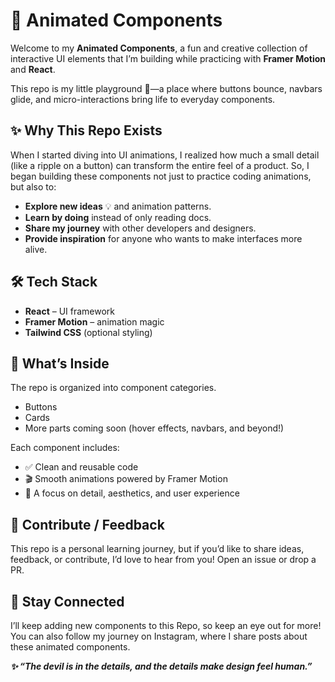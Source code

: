 # 🌟 Animated Components

Welcome to my **Animated Components**, a fun and creative collection of interactive UI elements that I’m building while practicing with **Framer Motion** and **React**.  

This repo is my little playground 🎨—a place where buttons bounce, navbars glide, and micro-interactions bring life to everyday components.  


## ✨ Why This Repo Exists  
When I started diving into UI animations, I realized how much a small detail (like a ripple on a button) can transform the entire feel of a product. So, I began building these components not just to practice coding animations, but also to:  
- **Explore new ideas** 💡 and animation patterns.  
- **Learn by doing** instead of only reading docs.  
- **Share my journey** with other developers and designers.  
- **Provide inspiration** for anyone who wants to make interfaces more alive.  


## 🛠️ Tech Stack  
- **React** – UI framework  
- **Framer Motion** – animation magic  
- **Tailwind CSS** (optional styling)  


## 📂 What’s Inside  
The repo is organized into component categories.  
- Buttons
- Cards
- More parts coming soon (hover effects, navbars, and beyond!)

Each component includes:  
- ✅ Clean and reusable code  
- 🎬 Smooth animations powered by Framer Motion  
- 🎨 A focus on detail, aesthetics, and user experience


## 💖 Contribute / Feedback

This repo is a personal learning journey, but if you’d like to share ideas, feedback, or contribute, I’d love to hear from you! Open an issue or drop a PR.


## 🌟 Stay Connected

I’ll keep adding new components to this Repo, so keep an eye out for more! 
You can also follow my journey on Instagram, where I share posts about these animated components.


***✨ “The devil is in the details, and the details make design feel human.”***
